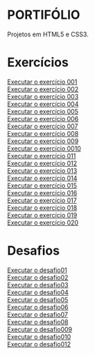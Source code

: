 # PORTIFÓLIO 

Projetos em HTML5 e CSS3.
 <h1>Exercícios</h1>
 
<a href="https://lucknoshi.github.io/html_css/exercicios/ex001/">Executar o exercício 001</a><br>
<a href="https://lucknoshi.github.io/html_css/exercicios/ex002/">Executar o exercício 002</a><br>
<a href="https://lucknoshi.github.io/html_css/exercicios/ex003/">Executar o exercício 003</a><br>
<a href="https://lucknoshi.github.io/html_css/exercicios/ex004/">Executar o exercício 004</a><br>
<a href="https://lucknoshi.github.io/html_css/exercicios/ex006/">Executar o exercício 005</a><br>
<a href="https://lucknoshi.github.io/html_css/exercicios/ex007/">Executar o exercício 006</a><br>
<a href="https://lucknoshi.github.io/html_css/exercicios/ex008/">Executar o exercício 007</a><br>
<a href="https://lucknoshi.github.io/html_css/exercicios/ex009/">Executar o exercício 008</a><br>
<a href="https://lucknoshi.github.io/html_css/exercicios/ex010/">Executar o exercício 009</a><br>
<a href="https://lucknoshi.github.io/html_css/exercicios/ex011/">Executar o exercício 0010</a><br>
<a href="https://lucknoshi.github.io/html_css/exercicios/ex012/">Executar o exercício 011</a><br>
<a href="https://lucknoshi.github.io/html_css/exercicios/ex013/">Executar o exercício 012</a><br>
<a href="https://lucknoshi.github.io/html_css/exercicios/ex014/">Executar o exercício 013</a><br>
<a href="https://lucknoshi.github.io/html_css/exercicios/ex015/">Executar o exercício 014</a><br>
<a href="https://lucknoshi.github.io/html_css/exercicios/ex016/">Executar o exercício 015</a><br>
<a href="https://lucknoshi.github.io/html_css/exercicios/ex017/">Executar o exercício 016</a><br>
<a href="https://lucknoshi.github.io/html_css/exercicios/ex018/">Executar o exercício 017</a><br>
<a href="https://lucknoshi.github.io/html_css/exercicios/ex019/">Executar o exercício 018</a><br>
<a href="https://lucknoshi.github.io/html_css/exercicios/ex020/">Executar o exercício 019</a><br>
<a href="https://lucknoshi.github.io/html_css/exercicios/ex021/site.html">Executar o exercício 020</a>

<h1>Desafios</h1>
<a href="https://lucknoshi.github.io/html_css/desafios/desafio01/desafio01.html">Executar o desafio01</a><br>
<a href="https://lucknoshi.github.io/html_css/desafios/desafio02/desafio02.html">Executar o desafio02</a><br>
<a href="https://lucknoshi.github.io/html_css/desafios/desafio03/desafio03.html">Executar o desafio03</a><br>
<a href="https://lucknoshi.github.io/html_css/desafios/desafio04/desafio04.html">Executar o desafio04</a><br>
<a href="https://lucknoshi.github.io/html_css/desafios/desafio05/desafio05.html">Executar o desafio05</a><br>
<a href="https://lucknoshi.github.io/html_css/desafios/desafio06/index.html">Executar o desafio06</a><br>
<a href="https://lucknoshi.github.io/html_css/desafios/desafio07/desafio07.html">Executar o desafio07</a><br>
<a href="https://lucknoshi.github.io/html_css/desafios/desafio08/index.html">Executar o desafio08</a><br>
<a href="https://lucknoshi.github.io/html_css/desafios/desafio010/index.html">Executar o desafio009</a><br>
<a href="https://lucknoshi.github.io/html_css/desafios/desafio010b/index.html">Executar o desafio010</a><br>
<a href="https://lucknoshi.github.io/html_css/desafios/desafio012/index.html">Executar o desafio012</a>


